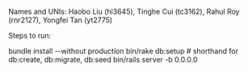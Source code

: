 Names and UNIs:
Haobo Liu (hl3645),
Tinghe Cui (tc3162), 
Rahul Roy (rnr2127),
Yongfei Tan (yt2775)


Steps to run:

bundle install --without production
bin/rake db:setup # shorthand for db:create, db:migrate, db:seed
bin/rails server -b 0.0.0.0
